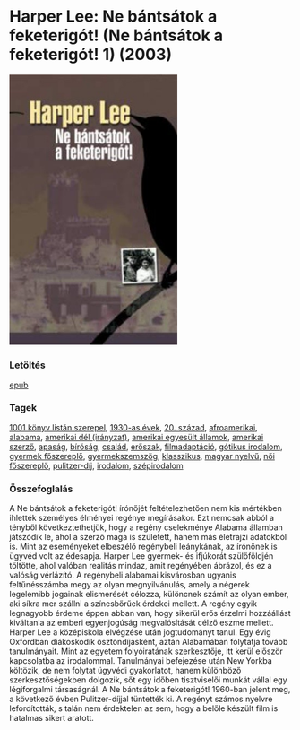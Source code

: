 # <a name="id_987">Harper Lee: Ne bántsátok a feketerigót! (Ne bántsátok a feketerigót! 1) (2003)</a>
<img src="https://github.com/BercziSandor/calibre_lib/raw/main/libs/main/Harper%20Lee/Ne%20bantsatok%20a%20feketerigot%21%20%28987%29/cover.jpg" alt="cover" width="300"/>

### Letöltés
[epub](https://github.com/BercziSandor/calibre_lib/raw/main/libs/main/Harper%20Lee/Ne%20bantsatok%20a%20feketerigot%21%20%28987%29/Ne%20bantsatok%20a%20feketerigot%21%20-%20Harper%20Lee.epub)

### Tagek
[1001 könyv listán szerepel](https://github.com/berczisandor/calibre_lib/libs/main/_tags/1001%20k%c3%b6nyv%20list%c3%a1n%20szerepel.md), [1930-as évek](https://github.com/berczisandor/calibre_lib/libs/main/_tags/1930-as%20%c3%a9vek.md), [20. század](https://github.com/berczisandor/calibre_lib/libs/main/_tags/20.%20sz%c3%a1zad.md), [afroamerikai](https://github.com/berczisandor/calibre_lib/libs/main/_tags/afroamerikai.md), [alabama](https://github.com/berczisandor/calibre_lib/libs/main/_tags/alabama.md), [amerikai dél (irányzat)](https://github.com/berczisandor/calibre_lib/libs/main/_tags/amerikai%20d%c3%a9l%20ir%c3%a1nyzat.md), [amerikai egyesült államok](https://github.com/berczisandor/calibre_lib/libs/main/_tags/amerikai%20egyes%c3%bclt%20%c3%81llamok.md), [amerikai szerző](https://github.com/berczisandor/calibre_lib/libs/main/_tags/amerikai%20szerz%c5%91.md), [apaság](https://github.com/berczisandor/calibre_lib/libs/main/_tags/apas%c3%a1g.md), [bíróság](https://github.com/berczisandor/calibre_lib/libs/main/_tags/b%c3%adr%c3%b3s%c3%a1g.md), [család](https://github.com/berczisandor/calibre_lib/libs/main/_tags/csal%c3%a1d.md), [erőszak](https://github.com/berczisandor/calibre_lib/libs/main/_tags/er%c5%91szak.md), [filmadaptáció](https://github.com/berczisandor/calibre_lib/libs/main/_tags/filmadapt%c3%a1ci%c3%b3.md), [gótikus irodalom](https://github.com/berczisandor/calibre_lib/libs/main/_tags/g%c3%b3tikus%20irodalom.md), [gyermek főszereplő](https://github.com/berczisandor/calibre_lib/libs/main/_tags/gyermek%20f%c5%91szerepl%c5%91.md), [gyermekszemszög](https://github.com/berczisandor/calibre_lib/libs/main/_tags/gyermekszemsz%c3%b6g.md), [klasszikus](https://github.com/berczisandor/calibre_lib/libs/main/_tags/klasszikus.md), [magyar nyelvű](https://github.com/berczisandor/calibre_lib/libs/main/_tags/magyar%20nyelv%c5%b1.md), [női főszereplő](https://github.com/berczisandor/calibre_lib/libs/main/_tags/n%c5%91i%20f%c5%91szerepl%c5%91.md), [pulitzer-díj](https://github.com/berczisandor/calibre_lib/libs/main/_tags/pulitzer-d%c3%adj.md), [irodalom](https://github.com/berczisandor/calibre_lib/libs/main/_tags/irodalom.md), [szépirodalom](https://github.com/berczisandor/calibre_lib/libs/main/_tags/sz%c3%a9pirodalom.md)

### Összefoglalás
<div>
<p>A ​Ne bántsátok a feketerigót! írónőjét feltételezhetően nem kis mértékben ihlették személyes élményei regénye megírásakor. Ezt nemcsak abból a tényből következtethetjük, hogy a regény cselekménye Alabama államban játszódik le, ahol a szerző maga is született, hanem más életrajzi adatokból is. Mint az eseményeket elbeszélő regénybeli leánykának, az írónőnek is ügyvéd volt az édesapja. Harper Lee gyermek- és ifjúkorát szülőföldjén töltötte, ahol valóban realitás mindaz, amit regényében ábrázol, és ez a valóság vérlázító. A regénybeli alabamai kisvárosban ugyanis feltűnésszámba megy az olyan megnyilvánulás, amely a négerek legelemibb jogainak elismerését célozza, különcnek számít az olyan ember, aki síkra mer szállni a színesbőrűek érdekei mellett. A regény egyik legnagyobb érdeme éppen abban van, hogy sikerül erős érzelmi hozzáállást kiváltania az emberi egyenjogúság megvalósítását célző eszme mellett. Harper Lee a középiskola elvégzése után jogtudományt tanul. Egy évig Oxfordban diákoskodik ösztöndíjasként, aztán Alabamában folytatja tovább tanulmányait. Mint az egyetem folyóiratának szerkesztője, itt kerül először kapcsolatba az irodalommal. Tanulmányai befejezése után New Yorkba költözik, de nem folytat ügyvédi gyakorlatot, hanem különböző szerkesztőségekben dolgozik, sőt egy időben tisztviselői munkát vállal egy légiforgalmi társaságnál. A Ne bántsátok a feketerigót! 1960-ban jelent meg, a következő évben Pulitzer-díjjal tüntették ki. A regényt számos nyelvre lefordították, s talán nem érdektelen az sem, hogy a belőle készült film is hatalmas sikert aratott.</p></div>


